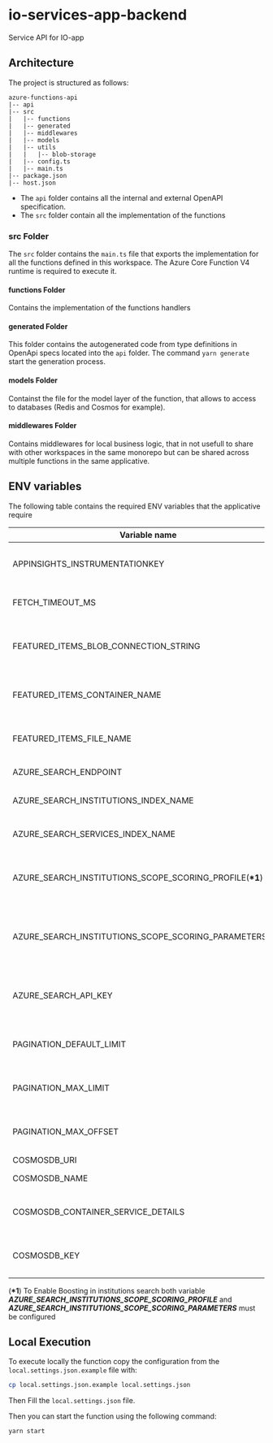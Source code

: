 # io-services-app-backend

Service API for IO-app

## Architecture

The project is structured as follows:

```
azure-functions-api
|-- api
|-- src
|   |-- functions
|   |-- generated
|   |-- middlewares
|   |-- models
|   |-- utils
|   |   |-- blob-storage
|   |-- config.ts
|   |-- main.ts
|-- package.json
|-- host.json
```

- The `api` folder contains all the internal and external OpenAPI specification.
- The `src` folder contain all the implementation of the functions

### src Folder

The `src` folder contains the `main.ts` file that exports the implementation for all the functions defined in this workspace. The Azure Core Function V4 runtime is required to execute it.

#### functions Folder

Contains the implementation of the functions handlers

#### generated Folder

This folder contains the autogenerated code from type definitions in OpenApi specs located into the `api` folder. The command `yarn generate` start the generation process.

#### models Folder

Containst the file for the model layer of the function, that allows to access to databases (Redis and Cosmos for example).

#### middlewares Folder

Contains middlewares for local business logic, that in not usefull to share with other workspaces in the same monorepo but can be shared across multiple functions in the same applicative.

## ENV variables

The following table contains the required ENV variables that the applicative require

| Variable name                                               | Description                                                                       | type   | required |
| ----------------------------------------------------------- | --------------------------------------------------------------------------------- | ------ | -------- |
| APPINSIGHTS_INSTRUMENTATIONKEY                              | The Application Insights instrumentation key                                      | string | Y        |
| FETCH_TIMEOUT_MS                                            | (optional) Fetch Timeout for AbortableFetch                                       | number | Y        |
| FEATURED_ITEMS_BLOB_CONNECTION_STRING                       | The Azure StorageAccount connectionString to retrieve FeaturedItems blob          | string | Y        |
| FEATURED_ITEMS_CONTAINER_NAME                               | The blob storage container to retrieve FeaturedItems blob                         | string | Y        |
| FEATURED_ITEMS_FILE_NAME                                    | The FeaturedItems Filename in blobStorage container                               | string | Y        |
| AZURE_SEARCH_ENDPOINT                                       | The Azure AI Search Endpoint                                                      | string | Y        |
| AZURE_SEARCH_INSTITUTIONS_INDEX_NAME                        | The Azure AI Search Institutions Index Name                                       | string | Y        |
| AZURE_SEARCH_SERVICES_INDEX_NAME                            | The Azure AI Search Services Index Name                                           | string | Y        |
| AZURE_SEARCH_INSTITUTIONS_SCOPE_SCORING_PROFILE(**\*1**)    | The Azure AI Search Institutions Scope Scoring Profile Name (eg BoostScope)       | string | N        |
| AZURE_SEARCH_INSTITUTIONS_SCOPE_SCORING_PARAMETERS(**\*1**) | The Azure AI Search Institutions Scope Scoring Parameters(eg boostScope-NATIONAL) | string | N        |
| AZURE_SEARCH_API_KEY                                        | The Azure AI Search ApiKey(when not provided use ManagedIdentities)               | string | N        |
| PAGINATION_DEFAULT_LIMIT                                    | The Pagination Default limit in Paginated API(default=20)                         | string | D        |
| PAGINATION_MAX_LIMIT                                        | The Pagination MAX limit in Paginated API (default=101)                           | string | N        |
| PAGINATION_MAX_OFFSET                                       | The Pagination MAX offset in Paginated API (default=101)                          | string | N        |
| COSMOSDB_URI                                                | The CosmosDb Uri                                                                  | string | Y        |
| COSMOSDB_NAME                                               | The CosmosDb Name                                                                 | string | Y        |
| COSMOSDB_CONTAINER_SERVICE_DETAILS                          | The CosmosDb Container Name which contains service details                        | string | Y        |
| COSMOSDB_KEY                                                | The CosmosDb key(when not provided use ManagedIdentities)                         | string | N        |

(**\*1**) To Enable Boosting in institutions search both variable **_AZURE_SEARCH_INSTITUTIONS_SCOPE_SCORING_PROFILE_** and **_AZURE_SEARCH_INSTITUTIONS_SCOPE_SCORING_PARAMETERS_** must be configured

## Local Execution

To execute locally the function copy the configuration from the `local.settings.json.example` file with:

```bash
cp local.settings.json.example local.settings.json
```

Then Fill the `local.settings.json` file.

Then you can start the function using the following command:

```bash
yarn start
```
